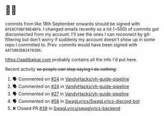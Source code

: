 # 👋🏻
<!--
**aadibajpai/aadibajpai** is a ✨ _special_ ✨ repository because its `README.md` (this file) appears on your GitHub profile.
-->
commits from like 18th September onwards should be signed with `BFE0CFDBF90E4BF0`. I changed emails recently so a lot (~500) of commits got disconnected from my account. I'll see the ones I can reconnect by git-filtering but don't worry if suddenly my account doesn't show up in some repo I committed to. Prev. commits would have been signed with `AA75B83DB24703D6`.

https://aadibajpai.com probably contains all the info I'd put here.

Recent activity ~~so people can stop saying I do nothing~~:
<!--START_SECTION:activity-->
1. 🗣 Commented on [#24](https://github.com/VandyHacks/vh-guide-pipeline/issues/24) in [VandyHacks/vh-guide-pipeline](https://github.com/VandyHacks/vh-guide-pipeline)
2. 🗣 Commented on [#24](https://github.com/VandyHacks/vh-guide-pipeline/issues/24) in [VandyHacks/vh-guide-pipeline](https://github.com/VandyHacks/vh-guide-pipeline)
3. 🗣 Commented on [#27](https://github.com/VandyHacks/vh-guide-pipeline/issues/27) in [VandyHacks/vh-guide-pipeline](https://github.com/VandyHacks/vh-guide-pipeline)
4. 🗣 Commented on [#58](https://github.com/SwagLyrics/SwagLyrics-discord-bot/issues/58) in [SwagLyrics/SwagLyrics-discord-bot](https://github.com/SwagLyrics/SwagLyrics-discord-bot)
5. ❌ Closed PR [#39](https://github.com/SwagLyrics/swaglyrics-backend/pull/39) in [SwagLyrics/swaglyrics-backend](https://github.com/SwagLyrics/swaglyrics-backend)
<!--END_SECTION:activity-->
